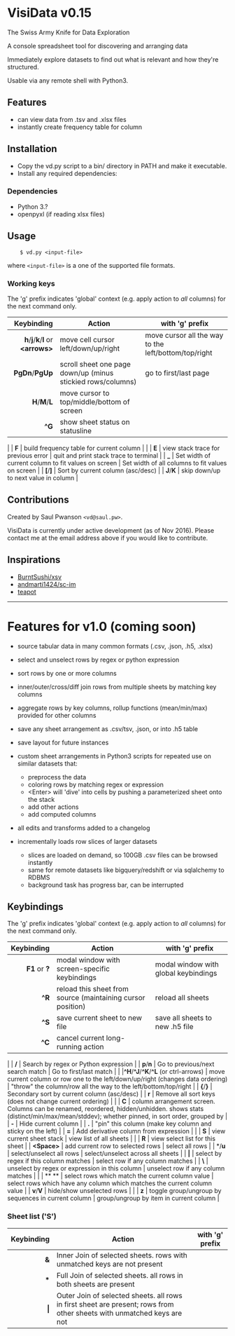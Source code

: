 # VisiData v0.15

The Swiss Army Knife for Data Exploration

A console spreadsheet tool for discovering and arranging data

Immediately explore datasets to find out what is relevant and how they're structured.

Usable via any remote shell with Python3.

## Features

- can view data from .tsv and .xlsx files
- instantly create frequency table for column

## Installation

- Copy the vd.py script to a bin/ directory in PATH and make it executable.
- Install any required dependencies:

### Dependencies

- Python 3.?
- openpyxl (if reading xlsx files)

## Usage

        $ vd.py <input-file>

where `<input-file>` is a one of the supported file formats.

### Working keys

The 'g' prefix indicates 'global' context (e.g. apply action to *all* columns) for the next command only.

| Keybinding | Action | with 'g' prefix |
| ---: | --- | --- |
|   **h**/**j**/**k**/**l** or **\<arrows\>** | move cell cursor left/down/up/right | move cursor all the way to the left/bottom/top/right |
| **PgDn**/**PgUp** | scroll sheet one page down/up (minus stickied rows/columns) |  go to first/last page |
|   **H**/**M**/**L**   | move cursor to top/middle/bottom of screen |
|   **^G**      | show sheet status on statusline |
|
|    **F**      | build frequency table for current column |
|
|    **E**      | view stack trace for previous error | quit and print stack trace to terminal |
|    **_**      | Set width of current column to fit values on screen | Set width of all columns to fit values on screen |
|    **[**/**]**    | Sort by current column (asc/desc) |
|   **J**/**K**     | skip down/up to next value in column |


## Contributions

Created by Saul Pwanson `<vd@saul.pw>`.

VisiData is currently under active development (as of Nov 2016).
Please contact me at the email address above if you would like to contribute.

## Inspirations

- [BurntSushi/xsv](https://github.com/BurntSushi/xsv)
- [andmarti1424/sc-im](https://github.com/andmarti1424/sc-im)
- [teapot](https://www.syntax-k.de/projekte/teapot/)

---

# Features for v1.0 (coming soon)

- source tabular data in many common formats (.csv, .json, .h5, .xlsx)
- select and unselect rows by regex or python expression
- sort rows by one or more columns
- inner/outer/cross/diff join rows from multiple sheets by matching key columns
- aggregate rows by key columns, rollup functions (mean/min/max) provided for other columns
- save any sheet arrangement as .csv/tsv, .json, or into .h5 table
- save layout for future instances
- custom sheet arrangements in Python3 scripts for repeated use on similar datasets that:
   - preprocess the data
   - coloring rows by matching regex or expression
   - \<Enter\> will 'dive' into cells by pushing a parameterized sheet onto the stack
   - add other actions
   - add computed columns
- all edits and transforms added to a changelog

- incrementally loads row slices of larger datasets
    - slices are loaded on demand, so 100GB .csv files can be browsed instantly
    - same for remote datasets like bigquery/redshift or via sqlalchemy to RDBMS
    - background task has progress bar, can be interrupted


## Keybindings

The 'g' prefix indicates 'global' context (e.g. apply action to *all* columns) for the next command only.

| Keybinding | Action | with 'g' prefix |
| ---: | --- | --- |
|   **F1** or **?**   | modal window with screen-specific keybindings | modal window with global keybindings |
|   **^R**     | reload this sheet from source (maintaining cursor position) | reload all sheets |
|   **^S**     | save current sheet to new file | save all sheets to new .h5 file |
| **^C**        | cancel current long-running action |
|
|  **/**    | Search by regex or Python expression |
| **p**/**n**  | Go to previous/next search match | Go to first/last match |
|
|**^H**/**^J**/**^K**/**^L** (or ctrl-arrows) | move current column or row one to the left/down/up/right (changes data ordering) | "throw" the column/row all the way to the left/bottom/top/right |
|    **{**/**}**    | Secondary sort by current column (asc/desc) |
|    **r**      | Remove all sort keys (does not change current ordering) |
|
|    **C**      | column arrangement screen.  Columns can be renamed, reordered, hidden/unhidden. shows stats (distinct/min/max/mean/stddev); whether pinned, in sort order, grouped by |
|    **-**      | Hide current column |
|    **.**      | "pin" this column (make key column and sticky on the left)
|
|    **=**      | Add derivative column from expression |
|
|    **S**      | view current sheet stack | view list of all sheets |
|
|    **R**      | view select list for this sheet |
|    **\<Space\>**  | add current row to selected rows | select all rows |
|    \*/**u**   | select/unselect all rows | select/unselect across all sheets |
|    **\|**     | select by regex if this column matches | select row if any column matches |
|    **\\**     | unselect by regex or expression in this column | unselect row if any column matches | |
|    ** **      | select rows which match the current column value | select rows which have any column which matches the current column value |
| **v**/**V**   | hide/show unselected rows |
|
| **z**  | toggle group/ungroup by sequences in current column | group/ungroup by item in current column |


### Sheet list ('S')

| Keybinding | Action | with 'g' prefix |
| ---: | --- | --- |
| **&** | Inner Join of selected sheets. rows with unmatched keys are not present |
| **\*** | Full Join of selected sheets. all rows in both sheets are present |
| **\|** | Outer Join of selected sheets. all rows in first sheet are present; rows from other sheets with unmatched keys are not |


